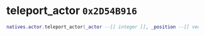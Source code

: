# teleport_actor `0x2D54B916`

```lua
natives.actor.teleport_actor(_actor --[[ integer ]], _position --[[ vector3 ]], _unkflag0 --[[ boolean ]], _unkflag1 --[[ boolean ]], _unkflag2 --[[ boolean ]])
```